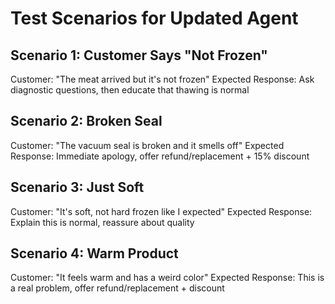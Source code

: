 
# Test Scenarios for Updated Agent

## Scenario 1: Customer Says "Not Frozen"
Customer: "The meat arrived but it's not frozen"
Expected Response: Ask diagnostic questions, then educate that thawing is normal

## Scenario 2: Broken Seal
Customer: "The vacuum seal is broken and it smells off"
Expected Response: Immediate apology, offer refund/replacement + 15% discount

## Scenario 3: Just Soft
Customer: "It's soft, not hard frozen like I expected"
Expected Response: Explain this is normal, reassure about quality

## Scenario 4: Warm Product
Customer: "It feels warm and has a weird color"
Expected Response: This is a real problem, offer refund/replacement + discount
